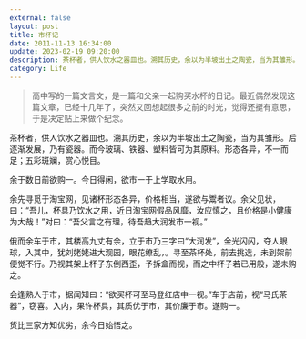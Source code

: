 ```yaml
---
external: false
layout: post
title: 市杯记
date: 2011-11-13 16:34:00
update: 2023-02-19 09:20:00
description: 茶杯者，供人饮水之器皿也。溯其历史，余以为半坡出土之陶瓷，当为其雏形。后逐渐发展，乃有瓷器。而今玻璃、铁器、塑料皆可为其原料。形态各异，不一而足；五彩斑斓，赏心悦目。
category: Life
---
```


> 高中写的一篇文言文，是一篇和父亲一起购买水杯的日记。最近偶然发现这篇文章，已经十几年了，突然又回想起很多之前的时光，觉得还挺有意思，于是决定贴上来做个纪念。

茶杯者，供人饮水之器皿也。溯其历史，余以为半坡出土之陶瓷，当为其雏形。后逐渐发展，乃有瓷器。而今玻璃、铁器、塑料皆可为其原料。形态各异，不一而足；五彩斑斓，赏心悦目。

余于数日前欲购一。今日得闲，欲市一于上学取水用。

余先寻觅于淘宝网，见诸杯形态各异，价格相当，遂欲与鬻者议。余父见状，曰：“吾儿，杯具乃饮水之用，近日淘宝网假品风靡，汝应慎之，且价格是小健康为大哉！”对曰：“吾父言之有理，待吾趋大润发市一视。”

俄而余车于市，其楼高九丈有余，立于市乃三字曰“大润发”，金光闪闪，夺人眼球，入其中，犹刘姥姥进大观园，眼花缭乱，。寻至茶杯处，前去挑选，未到架前便觉不行。乃视其架上杯子东倒西歪，予拆盒而视，而之中杯子若已用般，遂未购之。

会逢熟人于市，据闻知曰：“欲买杯可至马登红店中一视。”车于店前，视“马氏茶器”，窃喜。入内，果许杯具，其质优于市，其价廉于市。遂购一。

货比三家方知优劣，余今日始悟之。

